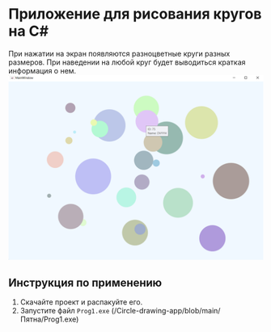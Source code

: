 # Приложение для рисования кругов на C#
При нажатии на экран появляются разноцветные круги разных размеров. При наведении на любой круг будет выводиться краткая информация о нем.
![](изображение_2024-07-26_024900405.png)
## Инструкция по применению
1. Cкачайте проект и распакуйте его.
2. Запустите файл `Prog1.exe` (/Circle-drawing-app/blob/main/Пятна/Prog1.exe)
